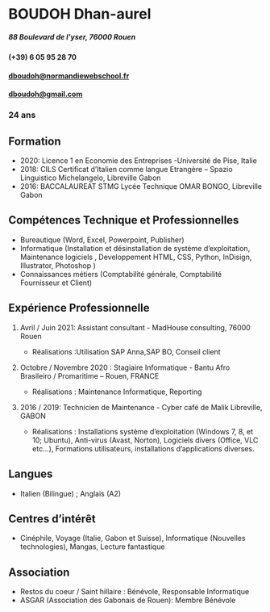 
# **BOUDOH Dhan-aurel**

##### 88 Boulevard de l'yser, 76000 Rouen
#### (+39) 6 05 95 28 70
#### dboudoh@normandiewebschool.fr
#### dboudoh@gmail.com
### 24 ans


## **Formation**

* 2020: Licence 1 en Economie des Entreprises -Université de Pise, Italie
* 2018: CILS Certificat d’Italien comme langue Etrangère – Spazio Linguistico Michelangelo, Libreville Gabon
* 2016: BACCALAUREAT STMG Lycée Technique OMAR BONGO, Libreville Gabon
## **Compétences Technique et Professionnelles**

* Bureautique (Word, Excel, Powerpoint, Publisher)
* Informatique (Installation et désinstallation de système d’exploitation, Maintenance logiciels , Developpement HTML, CSS, Python, InDisign, Illustrator, Photoshop )
* Connaissances métiers (Comptabilité générale, Comptabilité Fournisseur et Client)


## **Expérience Professionnelle**

1. Avril / Juin 2021: Assistant consultant - MadHouse consulting, 76000 Rouen

   * Réalisations :Utilisation SAP Anna,SAP BO, Conseil client

2. Octobre / Novembre 2020 :  Stagiaire Informatique - Bantu Afro Brasileiro / Promaritime – Rouen, FRANCE

   * Réalisations : Maintenance Informatique, Reporting

3. 2016 / 2019: Technicien de Maintenance - Cyber café de Malik Libreville, GABON

    * Réalisations : Installations système d’exploitation (Windows 7, 8, et 10; Ubuntu), Anti-virus (Avast, Norton), Logiciels divers (Office, VLC etc...), Formations utilisateurs, installations d’applications diverses.



## **Langues**

* Italien (Bilingue) ; Anglais (A2)

## **Centres d’intérêt**

* Cinéphile, Voyage (Italie, Gabon et Suisse), Informatique (Nouvelles technologies), Mangas, Lecture fantastique

## **Association**

* Restos du coeur / Saint hillaire : Bénévole, Responsable Informatique
* ASGAR (Association des Gabonais de Rouen): Membre Bénévole
